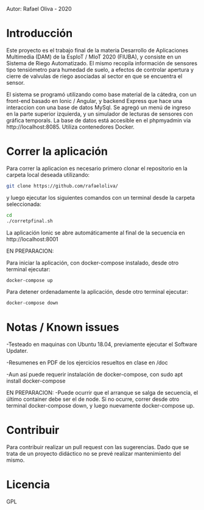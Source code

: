 Autor: Rafael Oliva - 2020
# Introducción

Este proyecto es el trabajo final de la materia Desarrollo de Aplicaciones Multimedia  (DAM)
de la EspIoT / MIoT 2020 (FIUBA), y consiste en un Sistema de Riego Automatizado. El mismo recopila información de sensores tipo tensiómetro para humedad de suelo, a efectos de controlar apertura y cierre de valvulas de riego asociadas al sector en que se encuentra el sensor.

El sistema se programó utilizando como base material de la cátedra, con un front-end basado en Ionic / Angular, y backend Express que hace una interaccion con una base de datos MySql. Se agregó un menú de ingreso en la parte superior izquierda, y un simulador de lecturas de sensores con gráfica temporals. La base de datos está accesible en el phpmyadmin via http://localhost:8085.  Utiliza contenedores Docker.

# Correr la aplicación

Para correr la aplicacion es necesario primero clonar el repositorio en la
carpeta local deseada utilizando: 
```sh
git clone https://github.com/rafaeloliva/
```

y luego ejecutar los siguientes comandos con un terminal desde la carpeta seleccionada:
```sh
cd 
./corretpfinal.sh
```
La aplicación Ionic se abre automáticamente al final de la secuencia en http://localhost:8001

EN PREPARACION:

Para iniciar la aplicación, con docker-compose instalado, desde otro terminal ejecutar:
```sh
docker-compose up
```
Para detener ordenadamente la aplicación, desde otro terminal ejecutar:
```sh
docker-compose down
```

# Notas / Known issues
-Testeado en maquinas con Ubuntu 18.04, previamente ejecutar el Software Updater.

-Resumenes en PDF de los ejercicios resueltos en clase en /doc

-Aun así puede requerir instalación de docker-compose, con sudo apt install docker-compose

EN PREPARACION:
-Puede ocurrir que el arranque se salga de secuencia, el último container debe ser el 
de node. Si no ocurre, correr desde otro terminal docker-compose down, y luego nuevamente
docker-compose up.


# Contribuir

Para contribuir realizar un pull request con las sugerencias. Dado que se trata de un proyecto didáctico no se prevé realizar mantenimiento del mismo.

# Licencia

GPL
